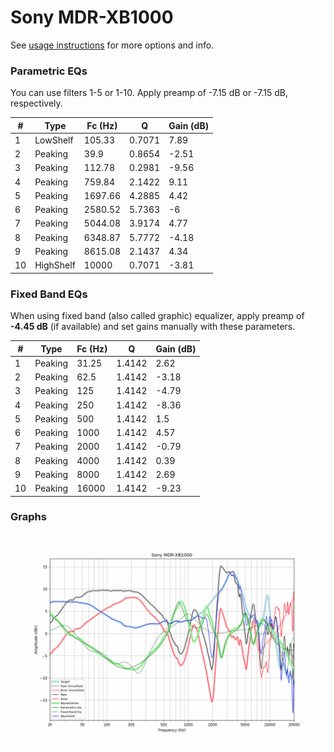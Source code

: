 # Sony MDR-XB1000
See [usage instructions](https://github.com/jaakkopasanen/AutoEq#usage) for more options and info.

### Parametric EQs
You can use filters 1-5 or 1-10. Apply preamp of -7.15 dB or -7.15 dB, respectively.

|   # | Type      |   Fc (Hz) |      Q |   Gain (dB) |
|-----|-----------|-----------|--------|-------------|
|   1 | LowShelf  |    105.33 | 0.7071 |        7.89 |
|   2 | Peaking   |     39.9  | 0.8654 |       -2.51 |
|   3 | Peaking   |    112.78 | 0.2981 |       -9.56 |
|   4 | Peaking   |    759.84 | 2.1422 |        9.11 |
|   5 | Peaking   |   1697.66 | 4.2885 |        4.42 |
|   6 | Peaking   |   2580.52 | 5.7363 |       -6    |
|   7 | Peaking   |   5044.08 | 3.9174 |        4.77 |
|   8 | Peaking   |   6348.87 | 5.7772 |       -4.18 |
|   9 | Peaking   |   8615.08 | 2.1437 |        4.34 |
|  10 | HighShelf |  10000    | 0.7071 |       -3.81 |

### Fixed Band EQs
When using fixed band (also called graphic) equalizer, apply preamp of **-4.45 dB** (if available) and set gains manually with these parameters.

|   # | Type    |   Fc (Hz) |      Q |   Gain (dB) |
|-----|---------|-----------|--------|-------------|
|   1 | Peaking |     31.25 | 1.4142 |        2.62 |
|   2 | Peaking |     62.5  | 1.4142 |       -3.18 |
|   3 | Peaking |    125    | 1.4142 |       -4.79 |
|   4 | Peaking |    250    | 1.4142 |       -8.36 |
|   5 | Peaking |    500    | 1.4142 |        1.5  |
|   6 | Peaking |   1000    | 1.4142 |        4.57 |
|   7 | Peaking |   2000    | 1.4142 |       -0.79 |
|   8 | Peaking |   4000    | 1.4142 |        0.39 |
|   9 | Peaking |   8000    | 1.4142 |        2.69 |
|  10 | Peaking |  16000    | 1.4142 |       -9.23 |

### Graphs
![](./Sony%20MDR-XB1000.png)
